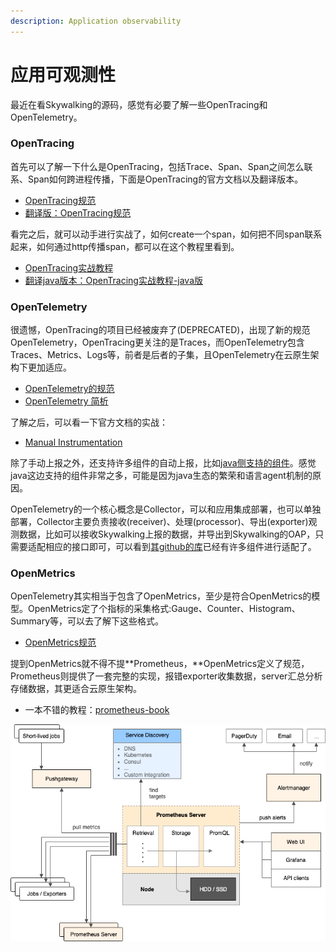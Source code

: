 ```yaml
---
description: Application observability
---
```


# 应用可观测性

最近在看Skywalking的源码，感觉有必要了解一些OpenTracing和OpenTelemetry。

### OpenTracing

首先可以了解一下什么是OpenTracing，包括Trace、Span、Span之间怎么联系、Span如何跨进程传播，下面是OpenTracing的官方文档以及翻译版本。

* [OpenTracing规范](https://github.com/opentracing/specification/blob/master/specification.md)
* [翻译版：OpenTracing规范](https://github.com/opentracing-contrib/opentracing-specification-zh/blob/master/specification.md)

看完之后，就可以动手进行实战了，如何create一个span，如何把不同span联系起来，如何通过http传播span，都可以在这个教程里看到。

* [OpenTracing实战教程](https://github.com/yurishkuro/opentracing-tutorial)
* [翻译java版本：OpenTracing实战教程-java版](http://niyanchun.com/opentracing-introduction.html)

### OpenTelemetry

很遗憾，OpenTracing的项目已经被废弃了(DEPRECATED)，出现了新的规范OpenTelemetry，OpenTracing更关注的是Traces，而OpenTelemetry包含Traces、Metrics、Logs等，前者是后者的子集，且OpenTelemetry在云原生架构下更加适应。

* [OpenTelemetry的规范](https://github.com/open-telemetry/opentelemetry-specification)
* [OpenTelemetry 简析](https://mp.weixin.qq.com/s/n4eVf2KZRIp2yKACk88qJA)

了解之后，可以看一下官方文档的实战：

* [Manual Instrumentation](https://opentelemetry.io/docs/instrumentation/java/manual/)

除了手动上报之外，还支持许多组件的自动上报，比如[java侧支持的组件](https://opentelemetry.io/docs/instrumentation/java/automatic/)。感觉java这边支持的组件非常之多，可能是因为java生态的繁荣和语言agent机制的原因。

OpenTelemetry的一个核心概念是Collector，可以和应用集成部署，也可以单独部署，Collector主要负责接收(receiver)、处理(processor)、导出(exporter)观测数据，比如可以接收Skywalking上报的数据，并导出到Skywalking的OAP，只需要适配相应的接口即可，可以看到[其github的库](https://github.com/open-telemetry/opentelemetry-collector-contrib)已经有许多组件进行适配了。

### OpenMetrics

OpenTelemetry其实相当于包含了OpenMetrics，至少是符合OpenMetrics的模型。OpenMetrics定了个指标的采集格式:Gauge、Counter、Histogram、Summary等，可以去了解下这些格式。

* [OpenMetrics规范](https://github.com/OpenObservability/OpenMetrics/blob/main/specification/OpenMetrics.md)

提到OpenMetrics就不得不提**Prometheus，**OpenMetrics定义了规范，Prometheus则提供了一套完整的实现，报错exporter收集数据，server汇总分析存储数据，其更适合云原生架构。

* 一本不错的教程：[prometheus-book](https://yunlzheng.gitbook.io/prometheus-book/)

![Prometheus架构](../.gitbook/assets/image.png)
